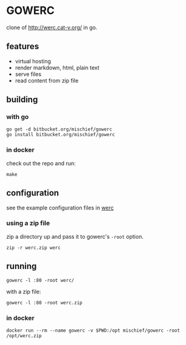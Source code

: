 # GOWERC

clone of http://werc.cat-v.org/ in go.

## features
* virtual hosting
* render markdown, html, plain text
* serve files
* read content from zip file

## building

### with go

	go get -d bitbucket.org/mischief/gowerc
	go install bitbucket.org/mischief/gowerc

### in docker

check out the repo and run:

	make

## configuration

see the example configuration files in [werc](werc)

### using a zip file

zip a directory up and pass it to gowerc's `-root` option.

	zip -r werc.zip werc

## running

	gowerc -l :80 -root werc/

with a zip file:

	gowerc -l :80 -root werc.zip

### in docker

	docker run --rm --name gowerc -v $PWD:/opt mischief/gowerc -root /opt/werc.zip

